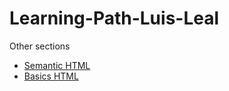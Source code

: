 # Learning-Path-Luis-Leal

Other sections
* [Semantic HTML](https://github.com/0Mando/Learning-Path)
* [Basics HTML](https://github.com/0Mando/Crash-Course)
